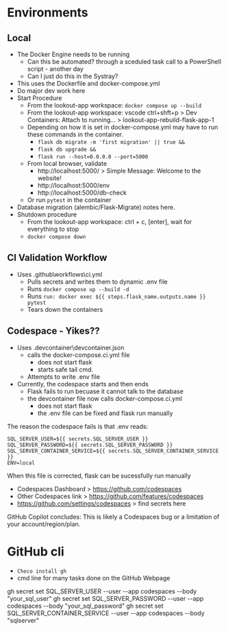 # Environments

## Local
- The Docker Engine needs to be running 
  - Can this be automated? through a sceduled task call to a PowerShell script - another day
  - Can I just do this in the Systray?
- This uses the Dockerfile and docker-compose.yml
- Do major dev work here
- Start Procedure
  - From the lookout-app workspace: `docker compose up --build`
  - From the lookout-app workspace: vscode ctrl+shft+p > Dev Containers: Attach to running...  > lookout-app-rebuild-flask-app-1  
  - Depending on how it is set in docker-compose.yml may have to run these commands in the container.
    - `flask db migrate -m 'first migration' || true &&`
    - `flask db upgrade &&`
    - `flask run --host=0.0.0.0 --port=5000`
  - From local browser, validate
    - http://localhost:5000/ > Simple Message:  Welcome to the website!
    - http://localhost:5000/env
    - http://localhost:5000/db-check
  - Or run `pytest` in the container
- Database migration (alembic/Flask-Migrate) notes here.
- Shutdown procedure
  - From the lookout-app workspace: ctrl + c, [enter], wait for everything to stop
  - `docker compose down`  

## CI Validation Workflow
- Uses .github\workflows\ci.yml
  - Pulls secrets and writes them to dynamic .env file
  - Runs `docker compose up --build -d`
  - Runs `run: docker exec ${{ steps.flask_name.outputs.name }} pytest`
  - Tears down the containers


## Codespace - Yikes??
- Uses .devcontainer\devcontainer.json
  - calls the docker-compose.ci.yml file
    - does not start flask
    - starts safe tail cmd.
  - Attempts to write .env file
- Currently, the codespace starts and then ends
  - Flask fails to run becuase it cannot talk to the database
  - the devcontainer file now calls docker-compose.ci.yml
    - does not start flask
    - the .env file can be fixed and flask run manually

The reason the codespace fails is that .env reads:
```
SQL_SERVER_USER=${{ secrets.SQL_SERVER_USER }}
SQL_SERVER_PASSWORD=${{ secrets.SQL_SERVER_PASSWORD }}
SQL_SERVER_CONTAINER_SERVICE=${{ secrets.SQL_SERVER_CONTAINER_SERVICE }}
ENV=local
```
When this file is corrected, flask can be sucessfully run manually

- Codespaces Dashboard >  https://github.com/codespaces
- Other Codespaces link > https://github.com/features/codespaces
- https://github.com/settings/codespaces > find secrets here

GitHub Copilot concludes:
This is likely a Codespaces bug or a limitation of your account/region/plan.

# GitHub cli
- `Choco install gh`
- cmd line for many tasks done on the GitHub Webpage

gh secret set SQL_SERVER_USER --user --app codespaces --body "your_sql_user"
gh secret set SQL_SERVER_PASSWORD --user --app codespaces --body "your_sql_password"
gh secret set SQL_SERVER_CONTAINER_SERVICE --user --app codespaces --body "sqlserver"
